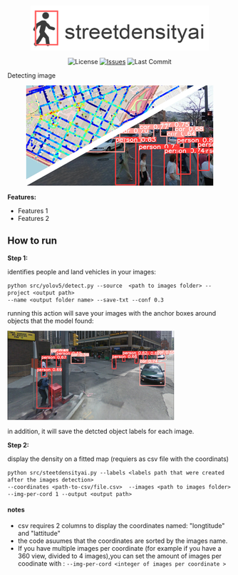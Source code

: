 

<p align="center">
<img alt="Street Density ai" src="assets/test.png" width="400">
</p>

<p align="center">
  <img src="https://img.shields.io/github/licence/lironbdolah/streetdensityai" alt="License">
  <a href="https://github.com/aporia-ai/streetdensityai/issues"><img src="https://img.shields.io/github/issues/lironbdolah/streetdensityai" alt="Issues"></a>
  <img src="https://img.shields.io/github/last-commit/lironbdolah/streetdensityai" alt="Last Commit">

</p>

Detecting image

<p align="center">
  <img src="assets/streetdensityai.png" />
</p>

**Features:**
- Features 1
- Features 2

## How to run

****Step 1:**** 

identifies people and land vehicles in your images:

```shell
python src/yolov5/detect.py --source  <path to images folder> --project <output path>
--name <output folder name> --save-txt --conf 0.3
```
running this action will save your images with the anchor boxes around objects that the model found:

<img src="assets/step1.png" />

in addition, it will save the detcted object labels for each image.



 ****Step 2:****
 
 display the density on a fitted map (requiers as csv file with the coordinats)
 
```shell
python src/steetdensityai.py --labels <labels path that were created after the images detection>
--coordinates <path-to-csv/file.csv>  --images <path to images folder>
--img-per-cord 1 --output <output path>
```

#### notes
- csv requires 2 columns to display the coordinates named: "longtitude" and "lattitude"
- the code asuumes that the coordinates are sorted by the images name.
- If you have multiple images per coordinate (for example if you have a 360 view, divided to 4 images),you can set the amount of images per coodinate with : ```--img-per-cord <integer of images per coordinate > ```

 

